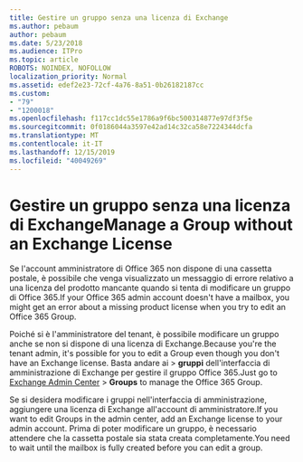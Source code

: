 ```yaml
---
title: Gestire un gruppo senza una licenza di Exchange
ms.author: pebaum
author: pebaum
ms.date: 5/23/2018
ms.audience: ITPro
ms.topic: article
ROBOTS: NOINDEX, NOFOLLOW
localization_priority: Normal
ms.assetid: edef2e23-72cf-4a76-8a51-0b26182187cc
ms.custom:
- "79"
- "1200018"
ms.openlocfilehash: f117cc1dc55e1786a9f6bc500314877e97df3f5e
ms.sourcegitcommit: 0f0186044a3597e42ad14c32ca58e7224344dcfa
ms.translationtype: MT
ms.contentlocale: it-IT
ms.lasthandoff: 12/15/2019
ms.locfileid: "40049269"
---
```

# <a name="manage-a-group-without-an-exchange-license"></a><span data-ttu-id="dad6b-102">Gestire un gruppo senza una licenza di Exchange</span><span class="sxs-lookup"><span data-stu-id="dad6b-102">Manage a Group without an Exchange License</span></span>

<span data-ttu-id="dad6b-103">Se l'account amministratore di Office 365 non dispone di una cassetta postale, è possibile che venga visualizzato un messaggio di errore relativo a una licenza del prodotto mancante quando si tenta di modificare un gruppo di Office 365.</span><span class="sxs-lookup"><span data-stu-id="dad6b-103">If your Office 365 admin account doesn't have a mailbox, you might get an error about a missing product license when you try to edit an Office 365 Group.</span></span>
  
<span data-ttu-id="dad6b-104">Poiché si è l'amministratore del tenant, è possibile modificare un gruppo anche se non si dispone di una licenza di Exchange.</span><span class="sxs-lookup"><span data-stu-id="dad6b-104">Because you're the tenant admin, it's possible for you to edit a Group even though you don't have an Exchange license.</span></span> <span data-ttu-id="dad6b-105">Basta andare ai [](https://outlook.office365.com/ecp.aspx) \> **gruppi** dell'interfaccia di amministrazione di Exchange per gestire il gruppo Office 365.</span><span class="sxs-lookup"><span data-stu-id="dad6b-105">Just go to [Exchange Admin Center](https://outlook.office365.com/ecp.aspx) \> **Groups** to manage the Office 365 Group.</span></span>
  
<span data-ttu-id="dad6b-106">Se si desidera modificare i gruppi nell'interfaccia di amministrazione, aggiungere una licenza di Exchange all'account di amministratore.</span><span class="sxs-lookup"><span data-stu-id="dad6b-106">If you want to edit Groups in the admin center, add an Exchange license to your admin account.</span></span> <span data-ttu-id="dad6b-107">Prima di poter modificare un gruppo, è necessario attendere che la cassetta postale sia stata creata completamente.</span><span class="sxs-lookup"><span data-stu-id="dad6b-107">You need to wait until the mailbox is fully created before you can edit a group.</span></span>
  